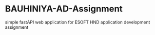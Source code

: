 # BAUHINIYA-AD-Assignment
simple fastAPI web application for ESOFT HND application development assignment
